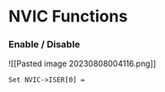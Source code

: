 # NVIC Functions

### Enable / Disable 
![[Pasted image 20230808004116.png]]

```
Set NVIC->ISER[0] = 
```


